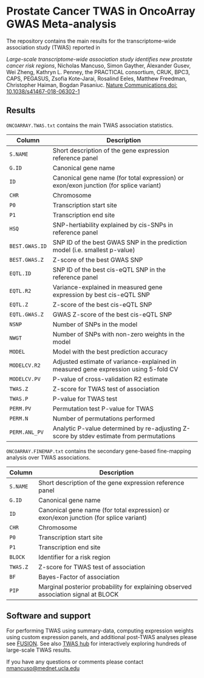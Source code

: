 Prostate Cancer TWAS in OncoArray GWAS Meta-analysis
====================================================

The repository contains the main results for the transcriptome-wide association study (TWAS) reported in

*Large-scale transcriptome-wide association study identifies new prostate cancer risk regions*,
Nicholas Mancuso, Simon Gayther, Alexander Gusev, Wei Zheng, Kathryn L. Penney, the PRACTICAL consortium, CRUK, BPC3,
CAPS, PEGASUS, Zsofia Kote-Jarai, Rosalind Eeles, Matthew Freedman, Christopher Haiman, Bogdan Pasaniuc. [Nature Communications doi: 10.1038/s41467-018-06302-1](https://www.nature.com/articles/s41467-018-06302-1)

Results
-------
`ONCOARRAY.TWAS.txt` contains the main TWAS association statistics.

| Column | Description |
|--------|-------------|
| `S.NAME` | Short description of the gene expression reference panel |
| `G.ID` | Canonical gene name |
| `ID` | Canonical gene name (for total expression) or exon/exon junction (for splice variant) |
| `CHR` | Chromosome |
| `P0` | Transcription start site |
| `P1` | Transcription end site |
| `HSQ` | SNP-hertiability explained by cis-SNPs in reference panel |
| `BEST.GWAS.ID` | SNP ID of the best GWAS SNP in the prediction model (i.e. smallest p-value) |
| `BEST.GWAS.Z` | Z-score of the best GWAS SNP |
| `EQTL.ID` | SNP ID of the  best cis-eQTL SNP in the reference panel |
| `EQTL.R2` | Variance-explained in measured gene expression by best cis-eQTL SNP |
| `EQTL.Z` | Z-score of the best cis-eQTL SNP |
| `EQTL.GWAS.Z` | GWAS Z-score of the best cis-eQTL SNP |
| `NSNP` | Number of SNPs in the model |
| `NWGT` | Number of SNPs with non-zero weights in the model |
| `MODEL` | Model with the best prediction accuracy |
| `MODELCV.R2` | Adjusted estimate of variance-explained in measured gene expression using 5-fold CV |
| `MODELCV.PV` | P-value of cross-validation R2 estimate |
| `TWAS.Z` | Z-score for TWAS test of association |
| `TWAS.P` | P-value for TWAS test |
| `PERM.PV` | Permutation test P-value for TWAS |
| `PERM.N` | Number of permutations performed |
| `PERM.ANL_PV` | Analytic P-value determined by re-adjusting Z-score by stdev estimate from permutations |


`ONCOARRAY.FINEMAP.txt` contains the secondary gene-based fine-mapping analysis over TWAS associations.

| Column | Description |
|--------|-------------|
| `S.NAME` | Short description of the gene expression reference panel |
| `G.ID` | Canonical gene name |
| `ID` | Canonical gene name (for total expression) or exon/exon junction (for splice variant) |
| `CHR` | Chromosome |
| `P0` | Transcription start site |
| `P1` | Transcription end site |
| `BLOCK` | Identifier for a risk region |
| `TWAS.Z` | Z-score for TWAS test of association |
| `BF` | Bayes-Factor of association |
| `PIP` | Marginal posterior probability for explaining observed association signal at BLOCK |

Software and support
--------------------
For performing TWAS using summary-data, computing expression weights using custom expression panels,
and additional post-TWAS analyses please see [FUSION](http://github.com/gusevlab/fusion_twas). See
also [TWAS hub](http://twas-hub.org/) for interactively exploring hundreds of large-scale TWAS 
results.

If you have any questions or comments please contact nmancuso@mednet.ucla.edu
